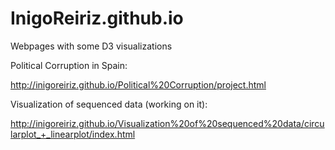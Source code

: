 # InigoReiriz.github.io
Webpages with some D3 visualizations 


Political Corruption in Spain:

http://inigoreiriz.github.io/Political%20Corruption/project.html

Visualization of sequenced data (working on it):

http://inigoreiriz.github.io/Visualization%20of%20sequenced%20data/circularplot_+_linearplot/index.html

